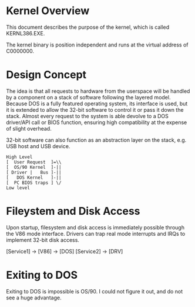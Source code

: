 # Kernel Overview

This document describes the purpose of the kernel, which is called KERNL386.EXE.

The kernel binary is position independent and runs at the virtual address of C0000000.

# Design Concept

The idea is that all requests to hardware from the userspace will be handled by a component on a stack of software following the layered model. Because DOS is a fully featured operating system, its interface is used, but it is extended to allow the 32-bit software to control it or pass it down the stack. Almost every request to the system is able devolve to a DOS driver/API call or BIOS function, ensuring high compatibility at the expense of slight overhead.

32-bit software can also function as an abstraction layer on the stack, e.g. USB host and USB device.
```
High Level
[  User Request  ]=\\
[  OS/90 Kernel  ]-||
[ Driver |   Bus ]-||
[   DOS Kernel   ]-||
[  PC BIOS traps ] \/
Low level
```
# Fileystem and Disk Access

Upon startup, filesystem and disk access is immediately possible through the V86 mode interface. Drivers can trap real mode interrupts and IRQs to implement 32-bit disk access.

[Service1] -> [V86] -> [DOS]
[Service2] -> [DRV]

# Exiting to DOS

Exiting to DOS is impossible is OS/90. I could not figure it out, and do not see a huge advantage.
